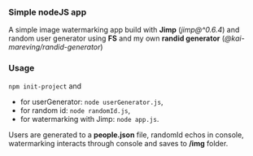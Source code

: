 ### Simple nodeJS app

A simple image watermarking app build with __Jimp__ (_jimp@^0.6.4_) and random user generator using __FS__ and my own __randid generator__ (_@kai-mareving/randid-generator_)

### Usage

`npm init-project` and
- for userGenerator: `node userGenerator.js`,
- for random id: `node randomId.js`,
- for watermarking with Jimp: `node app.js`.

Users are generated to a __people.json__ file, randomId echos in console, watermarking interacts through console and saves to __/img__ folder.